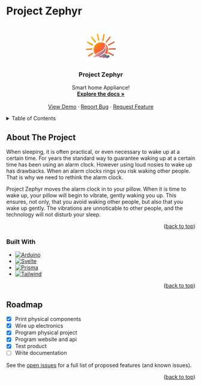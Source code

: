 # Project Zephyr 

<!-- Improved compatibility of back to top link: See: https://github.com/othneildrew/Best-README-Template/pull/73 -->
<a name="readme-top"></a>
<!--
*** Thanks for checking out the Best-README-Template. If you have a suggestion
*** that would make this better, please fork the repo and create a pull request
*** or simply open an issue with the tag "enhancement".
*** Don't forget to give the project a star!
*** Thanks again! Now go create something AMAZING! :D
-->



<!-- PROJECT SHIELDS -->
<!--
*** I'm using markdown "reference style" links for readability.
*** Reference links are enclosed in brackets [ ] instead of parentheses ( ).
*** See the bottom of this document for the declaration of the reference variables
*** for contributors-url, forks-url, etc. This is an optional, concise syntax you may use.
*** https://www.markdownguide.org/basic-syntax/#reference-style-links
-->


<!-- PROJECT LOGO -->
<br />
<div align="center">
  <a href="https://github.com/RBPME/Zephyr">
    <img src="static/favicon.png" alt="Logo" width="80" height="80">
  </a>

  <h3 align="center">Project Zephyr</h3>

  <p align="center">
    Smart home Appliance!
    <br />
    <a href="https://github.com/RBPME/Zephyr"><strong>Explore the docs »</strong></a>
    <br />
    <br />
    <a href="https://github.com/RBPME/Zephyr">View Demo</a>
    ·
    <a href="https://github.com/RBPME/Zephyr/issues">Report Bug</a>
    ·
    <a href="https://github.com/RBPME/Zephyr/issues">Request Feature</a>
  </p>
</div>



<!-- TABLE OF CONTENTS -->
<details>
  <summary>Table of Contents</summary>
  <ol>
    <li>
      <a href="#about-the-project">About The Project</a>
      <ul>
        <li><a href="#built-with">Built With</a></li>
      </ul>
    </li>
    <!--<li>
      <a href="#getting-started">Getting Started</a>
      <ul>
        <li><a href="#prerequisites">Prerequisites</a></li>
        <li><a href="#installation">Installation</a></li>
      </ul>
    </li>
    <li><a href="#usage">Usage</a></li> -->
    <li><a href="#roadmap">Roadmap</a></li>
    <!--<li><a href="#contributing">Contributing</a></li>
    <li><a href="#license">License</a></li>
    <li><a href="#contact">Contact</a></li>
    <li><a href="#acknowledgments">Acknowledgments</a></li> -->
  </ol>
</details>



<!-- ABOUT THE PROJECT -->
## About The Project

When sleeping, it is often practical, or even necessary to wake up at a certain time. For years the standard way to guarantee waking up at a certain time has been using an alarm clock. However using loud nosies to wake up has drawbacks. When an alarm clocks rings you risk waking other people. That is why we need to rethink the alarm clock.

Project Zephyr moves the alarm clock in to your pillow. When it is time to wake up, your pillow will begin to vibrate, gently waking you up. This ensures, not only, that you avoid waking other people, but also that you wake up gently. The vibrations are unnoticable to other people, and the technology will not disturb your sleep.

<p align="right">(<a href="#readme-top">back to top</a>)</p>



### Built With

* [![Arduino][Arduino.dev]][Arduino-url]
* [![Svelte][Svelte.dev]][Svelte-url]
* [![Prisma][Prisma.dev]][Prisma-url]
* [![Tailwind][Tailwind.dev]][Tailwind-url]

<p align="right">(<a href="#readme-top">back to top</a>)</p>



<!-- GETTING STARTED -->
<!-- 
## Getting Started

This is an example of how you may give instructions on setting up your project locally.
To get a local copy up and running follow these simple example steps.

### Prerequisites

This is an example of how to list things you need to use the software and how to install them.
* npm
  ```sh
  npm install npm@latest -g
  ```

### Installation

_Below is an example of how you can instruct your audience on installing and setting up your app. This template doesn't rely on any external dependencies or services._

1. Get a free API Key at [https://example.com](https://example.com)
2. Clone the repo
   ```sh
   git clone https://github.com/your_username_/Project-Name.git
   ```
3. Install NPM packages
   ```sh
   npm install
   ```
4. Enter your API in `config.js`
   ```js
   const API_KEY = 'ENTER YOUR API';
   ```

<p align="right">(<a href="#readme-top">back to top</a>)</p>
-->


<!-- ROADMAP -->
## Roadmap

- [x] Print physical components
- [x] Wire up electronics
- [x] Program physical project
- [x] Program website and api
- [x] Test product
- [ ] Write documentation

See the [open issues](https://github.com/RBPME/Zephyr/issues) for a full list of proposed features (and known issues).

<p align="right">(<a href="#readme-top">back to top</a>)</p>


<!-- ACKNOWLEDGMENTS 
## Acknowledgments

Use this space to list resources you find helpful and would like to give credit to. I've included a few of my favorites to kick things off!

* [Choose an Open Source License](https://choosealicense.com)
* [GitHub Emoji Cheat Sheet](https://www.webpagefx.com/tools/emoji-cheat-sheet)
* [Malven's Flexbox Cheatsheet](https://flexbox.malven.co/)
* [Malven's Grid Cheatsheet](https://grid.malven.co/)
* [Img Shields](https://shields.io)
* [GitHub Pages](https://pages.github.com)
* [Font Awesome](https://fontawesome.com)
* [React Icons](https://react-icons.github.io/react-icons/search)

<p align="right">(<a href="#readme-top">back to top</a>)</p>
-->


<!-- MARKDOWN LINKS & IMAGES -->
<!-- https://www.markdownguide.org/basic-syntax/#reference-style-links -->
[contributors-shield]: https://img.shields.io/github/contributors/othneildrew/Best-README-Template.svg?style=for-the-badge
[contributors-url]: https://github.com/othneildrew/Best-README-Template/graphs/contributors
[forks-shield]: https://img.shields.io/github/forks/othneildrew/Best-README-Template.svg?style=for-the-badge
[forks-url]: https://github.com/othneildrew/Best-README-Template/network/members
[stars-shield]: https://img.shields.io/github/stars/othneildrew/Best-README-Template.svg?style=for-the-badge
[stars-url]: https://github.com/othneildrew/Best-README-Template/stargazers
[issues-shield]: https://img.shields.io/github/issues/othneildrew/Best-README-Template.svg?style=for-the-badge
[issues-url]: https://github.com/othneildrew/Best-README-Template/issues
[license-shield]: https://img.shields.io/github/license/othneildrew/Best-README-Template.svg?style=for-the-badge
[license-url]: https://github.com/othneildrew/Best-README-Template/blob/master/LICENSE.txt
[linkedin-shield]: https://img.shields.io/badge/-LinkedIn-black.svg?style=for-the-badge&logo=linkedin&colorB=555
[linkedin-url]: https://linkedin.com/in/othneildrew
[product-screenshot]: images/screenshot.png
[Svelte.dev]: https://img.shields.io/badge/svelte-ff3e00?style=for-the-badge&logo=svelte&logoColor=white
[Svelte-url]: https://svelte.dev/
[Tailwind.dev]: https://img.shields.io/badge/tailwind-07b6d5?style=for-the-badge&logo=tailwindcss&logoColor=white
[Tailwind-url]: https://tailwindcss.com/
[Arduino.dev]: https://img.shields.io/badge/arduino-00979c?style=for-the-badge&logo=arduino&logoColor=white
[Arduino-url]: https://www.arduino.cc/
[Prisma.dev]: https://img.shields.io/badge/Prisma-20242c?style=for-the-badge&logo=prisma&logoColor=white
[Prisma-url]: https://www.prisma.io/